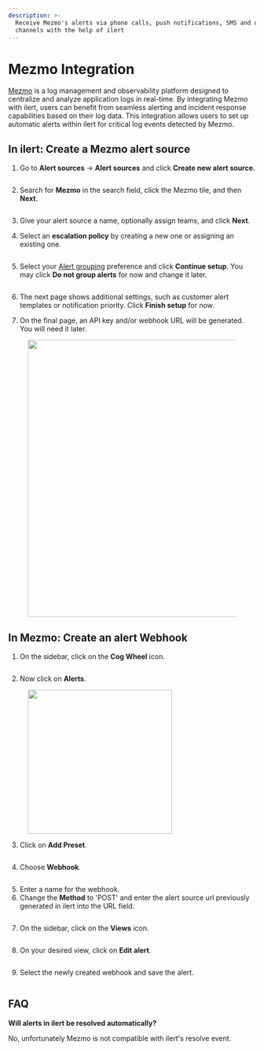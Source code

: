 ```yaml
---
description: >-
  Receive Mezmo's alerts via phone calls, push notifications, SMS and other
  channels with the help of ilert
---
```


# Mezmo Integration

[Mezmo](https://www.mezmo.com/) is a log management and observability platform designed to centralize and analyze application logs in real-time. By integrating Mezmo with ilert, users can benefit from seamless alerting and incident response capabilities based on their log data. This integration allows users to set up automatic alerts within ilert for critical log events detected by Mezmo.

## In ilert: Create a Mezmo alert source <a href="#create-alarm-source" id="create-alarm-source"></a>

1.  Go to **Alert sources** -> **Alert sources** and click **Create new alert source**.

    <figure><img src="../../.gitbook/assets/Screenshot 2023-08-28 at 10.21.10.png" alt=""><figcaption></figcaption></figure>
2.  Search for **Mezmo** in the search field, click the Mezmo tile, and then **Next**.&#x20;

    <figure><img src="../../.gitbook/assets/Screenshot 2023-08-28 at 10.24.23.png" alt=""><figcaption></figcaption></figure>
3. Give your alert source a name, optionally assign teams, and click **Next**.
4.  Select an **escalation policy** by creating a new one or assigning an existing one.

    <figure><img src="../../.gitbook/assets/Screenshot 2023-08-28 at 11.37.47.png" alt=""><figcaption></figcaption></figure>
5.  Select your [Alert grouping](../../alerting/alert-sources.md#alert-grouping) preference and click **Continue setup**. You may click **Do not group alerts** for now and change it later.&#x20;

    <figure><img src="../../.gitbook/assets/Screenshot 2023-08-28 at 11.38.24.png" alt=""><figcaption></figcaption></figure>
6. The next page shows additional settings, such as customer alert templates or notification priority. Click **Finish setup** for now.
7. On the final page, an API key and/or webhook URL will be generated. You will need it later.

<figure><img src="../../.gitbook/assets/il-1.png" alt="" width="563"><figcaption></figcaption></figure>

## In Mezmo: Create an alert Webhook

1. On the sidebar, click on the **Cog Wheel** icon.

<figure><img src="../../.gitbook/assets/1 (2).png" alt=""><figcaption></figcaption></figure>

2. Now click on **Alerts**.

<figure><img src="../../.gitbook/assets/2 (2).png" alt="" width="293"><figcaption></figcaption></figure>

3. Click on **Add Preset**.

<figure><img src="../../.gitbook/assets/3 (3).png" alt=""><figcaption></figcaption></figure>

4. Choose **Webhook**.

<figure><img src="../../.gitbook/assets/4 (2).png" alt=""><figcaption></figcaption></figure>

5. Enter a name for the webhook.
6. Change the **Method** to 'POST' and enter the alert source url previously generated in ilert into the URL field.

<figure><img src="../../.gitbook/assets/5 (1) (2) (1).png" alt=""><figcaption></figcaption></figure>

7. On the sidebar, click on the **Views** icon.

<figure><img src="../../.gitbook/assets/6 (1) (1) (2).png" alt=""><figcaption></figcaption></figure>

8. On your desired view, click on **Edit alert**.

<figure><img src="../../.gitbook/assets/7 (1) (2).png" alt=""><figcaption></figcaption></figure>

9. Select the newly created webhook and save the alert.

<figure><img src="../../.gitbook/assets/8 (1).png" alt=""><figcaption></figcaption></figure>

## FAQ

**Will alerts in ilert be resolved automatically?**

No, unfortunately Mezmo is not compatible with ilert's resolve event.
